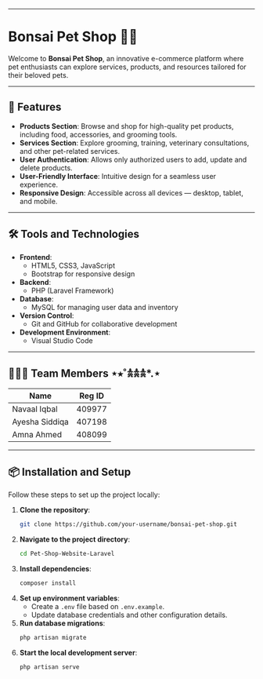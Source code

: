 
---

# Bonsai Pet Shop 🌱🐾

Welcome to **Bonsai Pet Shop**, an innovative e-commerce platform where pet enthusiasts can explore services, products, and resources tailored for their beloved pets.

---

## 🚀 Features

- **Products Section**: Browse and shop for high-quality pet products, including food, accessories, and grooming tools.
- **Services Section**: Explore grooming, training, veterinary consultations, and other pet-related services.
- **User Authentication**: Allows only authorized users to add, update and delete products.
- **User-Friendly Interface**: Intuitive design for a seamless user experience.
- **Responsive Design**: Accessible across all devices — desktop, tablet, and mobile.
---

## 🛠️ Tools and Technologies

- **Frontend**:  
  - HTML5, CSS3, JavaScript  
  - Bootstrap for responsive design
- **Backend**:  
  - PHP (Laravel Framework)
- **Database**:  
  - MySQL for managing user data and inventory
- **Version Control**:  
  - Git and GitHub for collaborative development
- **Development Environment**:  
  - Visual Studio Code

---

## 🧑‍🤝‍🧑 Team Members ⋆⭒˚𖠋𖠋𖠋*.⋆

| **Name**             | **Reg ID**      |  
|----------------------|-----------------|  
| Navaal Iqbal         | 409977          |  
| Ayesha Siddiqa       | 407198          |  
| Amna Ahmed           | 408099          |  


---

## 📦 Installation and Setup

Follow these steps to set up the project locally:

1. **Clone the repository**:
   ```bash
   git clone https://github.com/your-username/bonsai-pet-shop.git
   ```
2. **Navigate to the project directory**:
   ```bash
   cd Pet-Shop-Website-Laravel
   ```
3. **Install dependencies**:
   ```bash
   composer install
   ```
4. **Set up environment variables**:
   - Create a `.env` file based on `.env.example`.
   - Update database credentials and other configuration details.
5. **Run database migrations**:
   ```bash
   php artisan migrate
   ```
6. **Start the local development server**:
   ```bash
   php artisan serve
   ```


